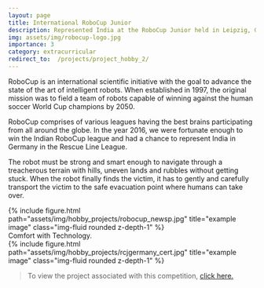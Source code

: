 ```yaml
---
layout: page
title: International RoboCup Junior
description: Represented India at the RoboCup Junior held in Leipzig, Germany in 2016.
img: assets/img/robocup-logo.jpg
importance: 3
category: extracurricular
redirect_to:  /projects/project_hobby_2/
---
```


RoboCup is an international scientific initiative with the goal to advance the state of the art of intelligent robots. When established in 1997, the original mission was to field a team of robots capable of winning against the human soccer World Cup champions by 2050.

RoboCup comprises of various leagues having the best brains participating from all around the globe. In the year 2016, we were fortunate enough to win the Indian RoboCup league and had a chance to represent India in Germany in the Rescue Line League.

The robot must be strong and smart enough to navigate through a treacherous terrain with hills, uneven lands and rubbles without getting stuck. When the robot finally finds the victim, it has to gently and carefully transport the victim to the safe evacuation point where humans can take over.

<div class="row">
    <div class="col-sm mt-3 mt-md-0">
        {% include figure.html path="assets/img/hobby_projects/robocup_newsp.jpg" title="example image" class="img-fluid rounded z-depth-1" %}
    </div>
</div>
<div class="caption">
  Comfort with Technology.
</div>



<div class="col-sm mt-3 mt-md-0">
    {% include figure.html path="assets/img/hobby_projects/rcjgermany_cert.jpg" title="example image" class="img-fluid rounded z-depth-1" %}
</div>

> To view the project associated with this competition, <a href="{{ page.redirect_to }}">click here.</a>
